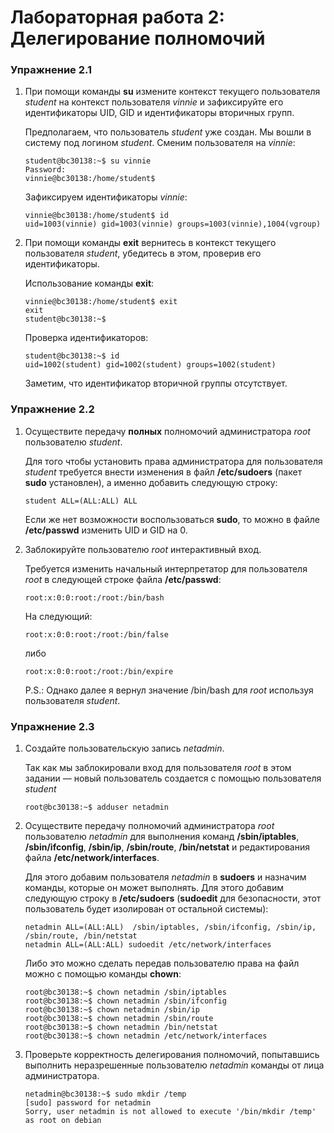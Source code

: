 # Лабораторная работа 2: Делегирование полномочий

### Упражнение 2.1
1. При помощи команды **su** измените контекст текущего пользователя *student* на контекст пользователя *vinnie* и зафиксируйте его идентификаторы UID, GID и идентификаторы вторичных групп.
   
   Предполагаем, что пользователь *student* уже создан. Мы вошли в систему под логином *student*. Сменим пользователя на *vinnie*:

    ```console
    student@bc30138:~$ su vinnie
    Password: 
    vinnie@bc30138:/home/student$
    ```

    Зафиксируем идентификаторы *vinnie*:

    ```console
    vinnie@bc30138:/home/student$ id
    uid=1003(vinnie) gid=1003(vinnie) groups=1003(vinnie),1004(vgroup) 
    ```

2. При помощи команды **exit** вернитесь в контекст текущего пользователя *student*, убедитесь в этом, проверив его идентификаторы. 

    Использование команды **exit**:

    ```console
    vinnie@bc30138:/home/student$ exit
    exit
    student@bc30138:~$ 
    ```

    Проверка идентификаторов:

    ```console
    student@bc30138:~$ id
    uid=1002(student) gid=1002(student) groups=1002(student) 
    ```

    Заметим, что идентификатор вторичной группы отсутствует.

### Упражнение 2.2
1. Осуществите передачу **полных** полномочий администратора *root* пользователю *student*.
    
    Для того чтобы установить права администратора для пользователя *student* требуется внести изменения в файл **/etc/sudoers** (пакет **sudo** установлен), а именно добавить следующую строку: 
    ```console
    student ALL=(ALL:ALL) ALL 
    ```

    Если же нет возможности воспользоваться **sudo**, то можно в файле **/etc/passwd** изменить UID и GID на 0.

2.  Заблокируйте пользователю *root* интерактивный вход.

    Требуется изменить начальный интерпретатор для пользователя *root* в следующей строке файла **/etc/passwd**:

    ```console
    root:x:0:0:root:/root:/bin/bash
    ```

    На следующий:

    ```console
    root:x:0:0:root:/root:/bin/false
    ```

    либо 

    ```console
    root:x:0:0:root:/root:/bin/expire
    ```

    P.S.: Однако далее я вернул значение /bin/bash для *root* используя пользователя *student*.  

### Упражнение 2.3

1. Создайте пользовательскую запись *netadmin*.
   
   Так как мы заблокировали вход для пользователя *root* в этом задании &mdash; новый пользователь создается с помощью пользователя *student*

    ```console
    root@bc30138:~$ adduser netadmin
    ```

2. Осуществите передачу полномочий администратора *root* пользователю *netadmin* для выполнения команд **/sbin/iptables**, **/sbin/ifconfig**, **/sbin/ip**, **/sbin/route**, **/bin/netstat** и редактирования файла **/etc/network/interfaces**.
    
    Для этого добавим пользователя *netadmin* в **sudoers** и назначим команды, которые он
    может выполнять. Для этого добавим следующую строку в **/etc/sudoers**  (**sudoedit** для безопасности, этот пользователь будет изолирован от остальной системы):

    ```console
    netadmin ALL=(ALL:ALL)  /sbin/iptables, /sbin/ifconfig, /sbin/ip, /sbin/route, /bin/netstat
    netadmin ALL=(ALL:ALL) sudoedit /etc/network/interfaces
    ```

    Либо это можно сделать передав пользователю права на файл можно с помощью команды **chown**:

    ```console
    root@bc30138:~$ chown netadmin /sbin/iptables
    root@bc30138:~$ chown netadmin /sbin/ifconfig
    root@bc30138:~$ chown netadmin /sbin/ip
    root@bc30138:~$ chown netadmin /sbin/route
    root@bc30138:~$ chown netadmin /bin/netstat
    root@bc30138:~$ chown netadmin /etc/network/interfaces
    ```

3. Проверьте корректность делегирования полномочий, попытавшись выполнить неразрешенные пользователю *netadmin* команды от лица администратора. 

    ```console
    netadmin@bc30138:~$ sudo mkdir /temp
    [sudo] password for netadmin
    Sorry, user netadmin is not allowed to execute '/bin/mkdir /temp' as root on debian
    ```
